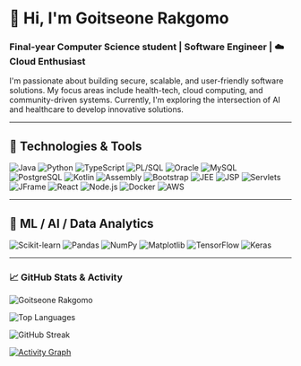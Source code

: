 <!-- Header Section -->

# 👋 Hi, I'm Goitseone Rakgomo
### Final-year Computer Science student | Software Engineer | ☁️ Cloud Enthusiast

I'm passionate about building secure, scalable, and user-friendly software solutions. My focus areas include health-tech, cloud computing, and community-driven systems. Currently, I'm exploring the intersection of AI and healthcare to develop innovative solutions.

---

## 🔧 Technologies & Tools

![Java](https://img.shields.io/badge/-Java-007396?style=flat-square&logo=java)
![Python](https://img.shields.io/badge/-Python-3776AB?style=flat-square&logo=python)
![TypeScript](https://img.shields.io/badge/-TypeScript-3178C6?style=flat-square&logo=typescript)
![PL/SQL](https://img.shields.io/badge/-PL%2FSQL-003466?style=flat-square&logo=oracle)
![Oracle](https://img.shields.io/badge/-Oracle-F80000?style=flat-square&logo=oracle)
![MySQL](https://img.shields.io/badge/-MySQL-4479A1?style=flat-square&logo=mysql)
![PostgreSQL](https://img.shields.io/badge/-PostgreSQL-336791?style=flat-square&logo=postgresql)
![Kotlin](https://img.shields.io/badge/-Kotlin-0095D5?style=flat-square&logo=kotlin)
![Assembly](https://img.shields.io/badge/-Assembly-6E4C13?style=flat-square&logo=gnu&logoColor=white)
![Bootstrap](https://img.shields.io/badge/-Bootstrap-7952B3?style=flat-square&logo=bootstrap)
![JEE](https://img.shields.io/badge/-JEE-ED8B00?style=flat-square&logo=java)
![JSP](https://img.shields.io/badge/-JSP-007396?style=flat-square&logo=java)
![Servlets](https://img.shields.io/badge/-Servlets-4B8BBE?style=flat-square&logo=java)
![JFrame](https://img.shields.io/badge/-JFrame-007396?style=flat-square&logo=java)
![React](https://img.shields.io/badge/-React-61DAFB?style=flat-square&logo=react)
![Node.js](https://img.shields.io/badge/-Node.js-339933?style=flat-square&logo=node.js)
![Docker](https://img.shields.io/badge/-Docker-2496ED?style=flat-square&logo=docker)
![AWS](https://img.shields.io/badge/-AWS-232F3E?style=flat-square&logo=amazonaws)



---
## 🧠 ML / AI / Data Analytics
![Scikit-learn](https://img.shields.io/badge/-Scikit--learn-F7931E?style=flat-square&logo=scikit-learn&logoColor=white)
![Pandas](https://img.shields.io/badge/-Pandas-150458?style=flat-square&logo=pandas)
![NumPy](https://img.shields.io/badge/-NumPy-013243?style=flat-square&logo=numpy)
![Matplotlib](https://img.shields.io/badge/-Matplotlib-11557C?style=flat-square&logo=matplotlib)
![TensorFlow](https://img.shields.io/badge/-TensorFlow-FF6F00?style=flat-square&logo=tensorflow)
![Keras](https://img.shields.io/badge/-Keras-D00000?style=flat-square&logo=keras)

---
### 📈 GitHub Stats & Activity

![Goitseone Rakgomo](https://github-readme-stats.vercel.app/api?username=ily6ix&show_icons=true&theme=github_dark&hide_border=true&hide=prs)

![Top Languages](https://github-readme-stats.vercel.app/api/top-langs/?username=ily6ix&layout=compact&theme=github_dark&hide_border=true)

![GitHub Streak](https://github-readme-streak-stats.herokuapp.com/?user=ily6ix&theme=github-dark&hide_border=true)

<!-- Optional: Contribution Graph -->
<a href="https://github.com/ashutosh00710/github-readme-activity-graph">
  <img alt="Activity Graph" src="https://github-readme-activity-graph.vercel.app/graph?username=ily6ix&theme=github-compact&hide_border=true" />
</a>






